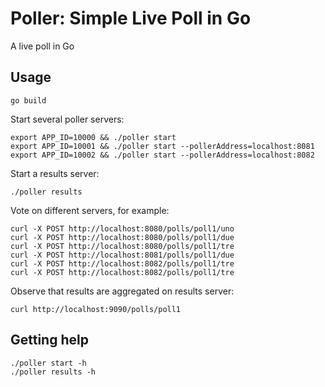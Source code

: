 # Poller: Simple Live Poll in Go

A live poll in Go

## Usage

```
go build
```

Start several poller servers:
```
export APP_ID=10000 && ./poller start
export APP_ID=10001 && ./poller start --pollerAddress=localhost:8081
export APP_ID=10002 && ./poller start --pollerAddress=localhost:8082
```

Start a results server:

```
./poller results
```

Vote on different servers, for example:

```
curl -X POST http://localhost:8080/polls/poll1/uno
curl -X POST http://localhost:8080/polls/poll1/due
curl -X POST http://localhost:8080/polls/poll1/tre
curl -X POST http://localhost:8081/polls/poll1/due
curl -X POST http://localhost:8082/polls/poll1/tre
curl -X POST http://localhost:8082/polls/poll1/tre

```

Observe that results are aggregated on results server:

```
curl http://localhost:9090/polls/poll1
```

## Getting help

```
./poller start -h
./poller results -h
```